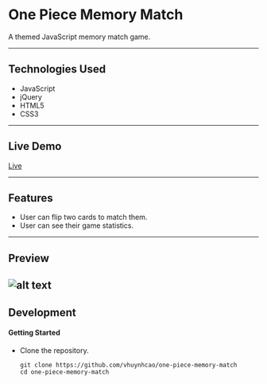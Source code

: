 # One Piece Memory Match

A themed JavaScript memory match game.

---
## Technologies Used

* JavaScript
* jQuery
* HTML5
* CSS3
---
## Live Demo

[Live](http://memorymatch.vn-codes.com/)

---
## Features

* User can flip two cards to match them.
* User can see their game statistics.
---
## Preview

![alt text](https://github.com/vhuynhcao/one-piece-memory-match/blob/master/images/one-piece-demo.gif?raw=true "Memory Match game preview")
---
## Development

#### Getting Started
* Clone the repository.
    ```
    git clone https://github.com/vhuynhcao/one-piece-memory-match
    cd one-piece-memory-match
    ```
